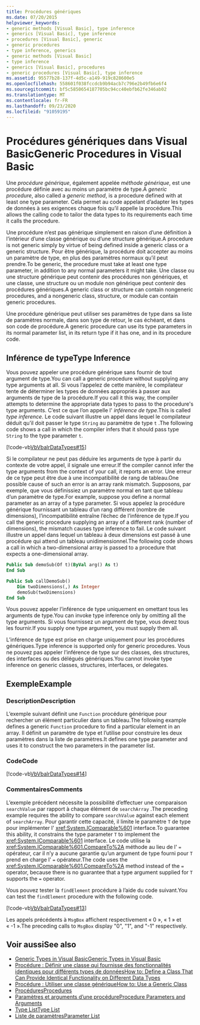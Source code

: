 ```yaml
---
title: Procédures génériques
ms.date: 07/20/2015
helpviewer_keywords:
- generic methods [Visual Basic], type inference
- generics [Visual Basic], type inference
- procedures [Visual Basic], generic
- generic procedures
- type inference, generics
- generic methods [Visual Basic]
- type inference
- generics [Visual Basic], procedures
- generic procedures [Visual Basic], type inference
ms.assetid: 95577b28-137f-4d5c-a149-919c828600e5
ms.openlocfilehash: 558601f038fccdcb9b94acb7c796e2b49fb6e6f4
ms.sourcegitcommit: bf5c5850654187705bc94cc40ebfb62fe346ab02
ms.translationtype: MT
ms.contentlocale: fr-FR
ms.lasthandoff: 09/23/2020
ms.locfileid: "91059195"
---
```

# <a name="generic-procedures-in-visual-basic"></a><span data-ttu-id="46456-102">Procédures génériques dans Visual Basic</span><span class="sxs-lookup"><span data-stu-id="46456-102">Generic Procedures in Visual Basic</span></span>

<span data-ttu-id="46456-103">Une *procédure générique*, également appelée *méthode générique*, est une procédure définie avec au moins un paramètre de type.</span><span class="sxs-lookup"><span data-stu-id="46456-103">A *generic procedure*, also called a *generic method*, is a procedure defined with at least one type parameter.</span></span> <span data-ttu-id="46456-104">Cela permet au code appelant d’adapter les types de données à ses exigences chaque fois qu’il appelle la procédure.</span><span class="sxs-lookup"><span data-stu-id="46456-104">This allows the calling code to tailor the data types to its requirements each time it calls the procedure.</span></span>  
  
 <span data-ttu-id="46456-105">Une procédure n’est pas générique simplement en raison d’une définition à l’intérieur d’une classe générique ou d’une structure générique.</span><span class="sxs-lookup"><span data-stu-id="46456-105">A procedure is not generic simply by virtue of being defined inside a generic class or a generic structure.</span></span> <span data-ttu-id="46456-106">Pour être générique, la procédure doit accepter au moins un paramètre de type, en plus des paramètres normaux qu’il peut prendre.</span><span class="sxs-lookup"><span data-stu-id="46456-106">To be generic, the procedure must take at least one type parameter, in addition to any normal parameters it might take.</span></span> <span data-ttu-id="46456-107">Une classe ou une structure générique peut contenir des procédures non génériques, et une classe, une structure ou un module non générique peut contenir des procédures génériques.</span><span class="sxs-lookup"><span data-stu-id="46456-107">A generic class or structure can contain nongeneric procedures, and a nongeneric class, structure, or module can contain generic procedures.</span></span>  
  
 <span data-ttu-id="46456-108">Une procédure générique peut utiliser ses paramètres de type dans sa liste de paramètres normale, dans son type de retour, le cas échéant, et dans son code de procédure.</span><span class="sxs-lookup"><span data-stu-id="46456-108">A generic procedure can use its type parameters in its normal parameter list, in its return type if it has one, and in its procedure code.</span></span>  
  
## <a name="type-inference"></a><span data-ttu-id="46456-109">Inférence de type</span><span class="sxs-lookup"><span data-stu-id="46456-109">Type Inference</span></span>  

 <span data-ttu-id="46456-110">Vous pouvez appeler une procédure générique sans fournir de tout argument de type.</span><span class="sxs-lookup"><span data-stu-id="46456-110">You can call a generic procedure without supplying any type arguments at all.</span></span> <span data-ttu-id="46456-111">Si vous l’appelez de cette manière, le compilateur tente de déterminer les types de données appropriés à passer aux arguments de type de la procédure.</span><span class="sxs-lookup"><span data-stu-id="46456-111">If you call it this way, the compiler attempts to determine the appropriate data types to pass to the procedure's type arguments.</span></span> <span data-ttu-id="46456-112">C’est ce que l’on appelle l' *inférence de type*.</span><span class="sxs-lookup"><span data-stu-id="46456-112">This is called *type inference*.</span></span> <span data-ttu-id="46456-113">Le code suivant illustre un appel dans lequel le compilateur déduit qu’il doit passer le type `String` au paramètre de type `t` .</span><span class="sxs-lookup"><span data-stu-id="46456-113">The following code shows a call in which the compiler infers that it should pass type `String` to the type parameter `t`.</span></span>  
  
 [!code-vb[VbVbalrDataTypes#15](~/samples/snippets/visualbasic/VS_Snippets_VBCSharp/VbVbalrDataTypes/VB/Class1.vb#15)]  
  
 <span data-ttu-id="46456-114">Si le compilateur ne peut pas déduire les arguments de type à partir du contexte de votre appel, il signale une erreur.</span><span class="sxs-lookup"><span data-stu-id="46456-114">If the compiler cannot infer the type arguments from the context of your call, it reports an error.</span></span> <span data-ttu-id="46456-115">Une erreur de ce type peut être due à une incompatibilité de rang de tableau.</span><span class="sxs-lookup"><span data-stu-id="46456-115">One possible cause of such an error is an array rank mismatch.</span></span> <span data-ttu-id="46456-116">Supposons, par exemple, que vous définissiez un paramètre normal en tant que tableau d’un paramètre de type.</span><span class="sxs-lookup"><span data-stu-id="46456-116">For example, suppose you define a normal parameter as an array of a type parameter.</span></span> <span data-ttu-id="46456-117">Si vous appelez la procédure générique fournissant un tableau d’un rang différent (nombre de dimensions), l’incompatibilité entraîne l’échec de l’inférence de type.</span><span class="sxs-lookup"><span data-stu-id="46456-117">If you call the generic procedure supplying an array of a different rank (number of dimensions), the mismatch causes type inference to fail.</span></span> <span data-ttu-id="46456-118">Le code suivant illustre un appel dans lequel un tableau à deux dimensions est passé à une procédure qui attend un tableau unidimensionnel.</span><span class="sxs-lookup"><span data-stu-id="46456-118">The following code shows a call in which a two-dimensional array is passed to a procedure that expects a one-dimensional array.</span></span>  
  
```vb  
Public Sub demoSub(Of t)(ByVal arg() As t)
End Sub

Public Sub callDemoSub()
    Dim twoDimensions(,) As Integer
    demoSub(twoDimensions)
End Sub
```
  
 <span data-ttu-id="46456-119">Vous pouvez appeler l’inférence de type uniquement en omettant tous les arguments de type.</span><span class="sxs-lookup"><span data-stu-id="46456-119">You can invoke type inference only by omitting all the type arguments.</span></span> <span data-ttu-id="46456-120">Si vous fournissez un argument de type, vous devez tous les fournir.</span><span class="sxs-lookup"><span data-stu-id="46456-120">If you supply one type argument, you must supply them all.</span></span>  
  
 <span data-ttu-id="46456-121">L’inférence de type est prise en charge uniquement pour les procédures génériques.</span><span class="sxs-lookup"><span data-stu-id="46456-121">Type inference is supported only for generic procedures.</span></span> <span data-ttu-id="46456-122">Vous ne pouvez pas appeler l’inférence de type sur des classes, des structures, des interfaces ou des délégués génériques.</span><span class="sxs-lookup"><span data-stu-id="46456-122">You cannot invoke type inference on generic classes, structures, interfaces, or delegates.</span></span>  
  
## <a name="example"></a><span data-ttu-id="46456-123">Exemple</span><span class="sxs-lookup"><span data-stu-id="46456-123">Example</span></span>  
  
### <a name="description"></a><span data-ttu-id="46456-124">Description</span><span class="sxs-lookup"><span data-stu-id="46456-124">Description</span></span>  

 <span data-ttu-id="46456-125">L’exemple suivant définit une `Function` procédure générique pour rechercher un élément particulier dans un tableau.</span><span class="sxs-lookup"><span data-stu-id="46456-125">The following example defines a generic `Function` procedure to find a particular element in an array.</span></span> <span data-ttu-id="46456-126">Il définit un paramètre de type et l’utilise pour construire les deux paramètres dans la liste de paramètres.</span><span class="sxs-lookup"><span data-stu-id="46456-126">It defines one type parameter and uses it to construct the two parameters in the parameter list.</span></span>  
  
### <a name="code"></a><span data-ttu-id="46456-127">Code</span><span class="sxs-lookup"><span data-stu-id="46456-127">Code</span></span>  

 [!code-vb[VbVbalrDataTypes#14](~/samples/snippets/visualbasic/VS_Snippets_VBCSharp/VbVbalrDataTypes/VB/Class1.vb#14)]  
  
### <a name="comments"></a><span data-ttu-id="46456-128">Commentaires</span><span class="sxs-lookup"><span data-stu-id="46456-128">Comments</span></span>  

 <span data-ttu-id="46456-129">L’exemple précédent nécessite la possibilité d’effectuer une comparaison `searchValue` par rapport à chaque élément de `searchArray` .</span><span class="sxs-lookup"><span data-stu-id="46456-129">The preceding example requires the ability to compare `searchValue` against each element of `searchArray`.</span></span> <span data-ttu-id="46456-130">Pour garantir cette capacité, il limite le paramètre `T` de type pour implémenter l' <xref:System.IComparable%601> interface.</span><span class="sxs-lookup"><span data-stu-id="46456-130">To guarantee this ability, it constrains the type parameter `T` to implement the <xref:System.IComparable%601> interface.</span></span> <span data-ttu-id="46456-131">Le code utilise la <xref:System.IComparable%601.CompareTo%2A> méthode au lieu de l' `=` opérateur, car il n’y a aucune garantie qu’un argument de type fourni pour `T` prend en charge l' `=` opérateur.</span><span class="sxs-lookup"><span data-stu-id="46456-131">The code uses the <xref:System.IComparable%601.CompareTo%2A> method instead of the `=` operator, because there is no guarantee that a type argument supplied for `T` supports the `=` operator.</span></span>  
  
 <span data-ttu-id="46456-132">Vous pouvez tester la `findElement` procédure à l’aide du code suivant.</span><span class="sxs-lookup"><span data-stu-id="46456-132">You can test the `findElement` procedure with the following code.</span></span>  
  
 [!code-vb[VbVbalrDataTypes#13](~/samples/snippets/visualbasic/VS_Snippets_VBCSharp/VbVbalrDataTypes/VB/Class1.vb#13)]  
  
 <span data-ttu-id="46456-133">Les appels précédents à `MsgBox` affichent respectivement « 0 », « 1 » et « -1 ».</span><span class="sxs-lookup"><span data-stu-id="46456-133">The preceding calls to `MsgBox` display "0", "1", and "-1" respectively.</span></span>  
  
## <a name="see-also"></a><span data-ttu-id="46456-134">Voir aussi</span><span class="sxs-lookup"><span data-stu-id="46456-134">See also</span></span>

- [<span data-ttu-id="46456-135">Generic Types in Visual Basic</span><span class="sxs-lookup"><span data-stu-id="46456-135">Generic Types in Visual Basic</span></span>](generic-types.md)
- [<span data-ttu-id="46456-136">Procédure : Définir une classe qui fournisse des fonctionnalités identiques pour différents types de données</span><span class="sxs-lookup"><span data-stu-id="46456-136">How to: Define a Class That Can Provide Identical Functionality on Different Data Types</span></span>](how-to-define-a-class-that-can-provide-identical-functionality.md)
- [<span data-ttu-id="46456-137">Procédure : Utiliser une classe générique</span><span class="sxs-lookup"><span data-stu-id="46456-137">How to: Use a Generic Class</span></span>](how-to-use-a-generic-class.md)
- [<span data-ttu-id="46456-138">Procédures</span><span class="sxs-lookup"><span data-stu-id="46456-138">Procedures</span></span>](../procedures/index.md)
- [<span data-ttu-id="46456-139">Paramètres et arguments d’une procédure</span><span class="sxs-lookup"><span data-stu-id="46456-139">Procedure Parameters and Arguments</span></span>](../procedures/procedure-parameters-and-arguments.md)
- [<span data-ttu-id="46456-140">Type List</span><span class="sxs-lookup"><span data-stu-id="46456-140">Type List</span></span>](../../../language-reference/statements/type-list.md)
- [<span data-ttu-id="46456-141">Liste de paramètres</span><span class="sxs-lookup"><span data-stu-id="46456-141">Parameter List</span></span>](../../../language-reference/statements/parameter-list.md)
